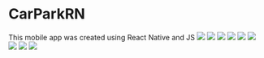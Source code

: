 # CarParkRN
This mobile app was created using React Native and JS
![](https://github.com/AleksandraBlinova/CarParkRN/blob/ReactNativeCarPark/contacts.PNG)
![](https://github.com/AleksandraBlinova/CarParkRN/blob/ReactNativeCarPark/home1.PNG)
![](https://github.com/AleksandraBlinova/CarParkRN/blob/ReactNativeCarPark/home2.PNG)
![](https://github.com/AleksandraBlinova/CarParkRN/blob/ReactNativeCarPark/menu.PNG)
![](https://github.com/AleksandraBlinova/CarParkRN/blob/ReactNativeCarPark/offers.PNG)
![](https://github.com/AleksandraBlinova/CarParkRN/blob/ReactNativeCarPark/availcars1.PNG)
![](https://github.com/AleksandraBlinova/CarParkRN/blob/ReactNativeCarPark/availcars2.PNG)
![](https://github.com/AleksandraBlinova/CarParkRN/blob/ReactNativeCarPark/changecolors2.PNG)
![](https://github.com/AleksandraBlinova/CarParkRN/blob/ReactNativeCarPark/changecolors1.PNG)

